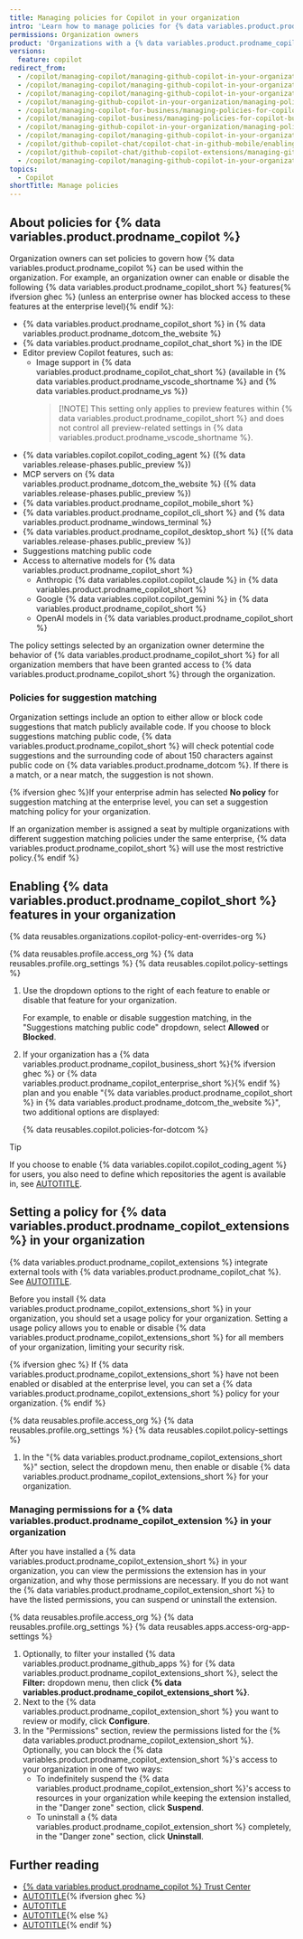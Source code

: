 ```yaml
---
title: Managing policies for Copilot in your organization
intro: 'Learn how to manage policies for {% data variables.product.prodname_copilot %} in your organization.'
permissions: Organization owners
product: 'Organizations with a {% data variables.product.prodname_copilot_for_business %} or {% data variables.product.prodname_copilot_enterprise %} plan'
versions:
  feature: copilot
redirect_from:
  - /copilot/managing-copilot/managing-github-copilot-in-your-organization/setting-policies-for-copilot-in-your-organization/managing-policies-for-copilot-in-your-organization
  - /copilot/managing-copilot/managing-github-copilot-in-your-organization/setting-policies-for-copilot-in-your-organization
  - /copilot/managing-copilot/managing-github-copilot-in-your-organization/managing-github-copilot-features-in-your-organization
  - /copilot/managing-github-copilot-in-your-organization/managing-policies-for-copilot-business-in-your-organization
  - /copilot/managing-copilot-for-business/managing-policies-for-copilot-for-business-in-your-organization
  - /copilot/managing-copilot-business/managing-policies-for-copilot-business-in-your-organization
  - /copilot/managing-github-copilot-in-your-organization/managing-policies-and-features-for-copilot-in-your-organization
  - /copilot/managing-copilot/managing-github-copilot-in-your-organization/managing-policies-and-features-for-copilot-in-your-organization
  - /copilot/github-copilot-chat/copilot-chat-in-github-mobile/enabling-github-copilot-chat-for-github-mobile
  - /copilot/github-copilot-chat/github-copilot-extensions/managing-github-copilot-extensions
  - /copilot/managing-copilot/managing-github-copilot-in-your-organization/managing-github-copilot-features-in-your-organization/managing-policies-for-copilot-in-your-organization
topics:
  - Copilot
shortTitle: Manage policies
---
```


## About policies for {% data variables.product.prodname_copilot %}

Organization owners can set policies to govern how {% data variables.product.prodname_copilot %} can be used within the organization. For example, an organization owner can enable or disable the following {% data variables.product.prodname_copilot_short %} features{% ifversion ghec %} (unless an enterprise owner has blocked access to these features at the enterprise level){% endif %}:

* {% data variables.product.prodname_copilot_short %} in {% data variables.product.prodname_dotcom_the_website %}
* {% data variables.product.prodname_copilot_chat_short %} in the IDE
* Editor preview Copilot features, such as:
  * Image support in {% data variables.product.prodname_copilot_chat_short %} (available in {% data variables.product.prodname_vscode_shortname %} and {% data variables.product.prodname_vs %})
    >[!NOTE] This setting only applies to preview features within {% data variables.product.prodname_copilot_short %} and does not control all preview-related settings in {% data variables.product.prodname_vscode_shortname %}.
* {% data variables.copilot.copilot_coding_agent %} ({% data variables.release-phases.public_preview %})
* MCP servers on {% data variables.product.prodname_dotcom_the_website %} ({% data variables.release-phases.public_preview %})
* {% data variables.product.prodname_copilot_mobile_short %}
* {% data variables.product.prodname_copilot_cli_short %} and {% data variables.product.prodname_windows_terminal %}
* {% data variables.product.prodname_copilot_desktop_short %} ({% data variables.release-phases.public_preview %})
* Suggestions matching public code
* Access to alternative models for {% data variables.product.prodname_copilot_short %}
  * Anthropic {% data variables.copilot.copilot_claude %} in {% data variables.product.prodname_copilot_short %}
  * Google {% data variables.copilot.copilot_gemini %} in {% data variables.product.prodname_copilot_short %}
  * OpenAI models in {% data variables.product.prodname_copilot_short %}

The policy settings selected by an organization owner determine the behavior of {% data variables.product.prodname_copilot_short %} for all organization members that have been granted access to {% data variables.product.prodname_copilot_short %} through the organization.

### Policies for suggestion matching

Organization settings include an option to either allow or block code suggestions that match publicly available code. If you choose to block suggestions matching public code, {% data variables.product.prodname_copilot_short %} will check potential code suggestions and the surrounding code of about 150 characters against public code on {% data variables.product.prodname_dotcom %}. If there is a match, or a near match, the suggestion is not shown.

{% ifversion ghec %}If your enterprise admin has selected **No policy** for suggestion matching at the enterprise level, you can set a suggestion matching policy for your organization.

If an organization member is assigned a seat by multiple organizations with different suggestion matching policies under the same enterprise, {% data variables.product.prodname_copilot_short %} will use the most restrictive policy.{% endif %}

## Enabling {% data variables.product.prodname_copilot_short %} features in your organization

{% data reusables.organizations.copilot-policy-ent-overrides-org %}

{% data reusables.profile.access_org %}
{% data reusables.profile.org_settings %}
{% data reusables.copilot.policy-settings %}
1. Use the dropdown options to the right of each feature to enable or disable that feature for your organization.

   For example, to enable or disable suggestion matching, in the "Suggestions matching public code" dropdown, select **Allowed** or **Blocked**.

1. If your organization has a {% data variables.product.prodname_copilot_business_short %}{% ifversion ghec %} or {% data variables.product.prodname_copilot_enterprise_short %}{% endif %} plan and you enable "{% data variables.product.prodname_copilot_short %} in {% data variables.product.prodname_dotcom_the_website %}", two additional options are displayed:

    {% data reusables.copilot.policies-for-dotcom %}

> [!TIP]
> If you choose to enable {% data variables.copilot.copilot_coding_agent %} for users, you also need to define which repositories the agent is available in, see [AUTOTITLE](/copilot/managing-copilot/managing-github-copilot-in-your-organization/adding-copilot-coding-agent-to-organization).

## Setting a policy for {% data variables.product.prodname_copilot_extensions %} in your organization

{% data variables.product.prodname_copilot_extensions %} integrate external tools with {% data variables.product.prodname_copilot_chat %}. See [AUTOTITLE](/copilot/using-github-copilot/using-extensions-to-integrate-external-tools-with-copilot-chat).

Before you install {% data variables.product.prodname_copilot_extensions_short %} in your organization, you should set a usage policy for your organization. Setting a usage policy allows you to enable or disable {% data variables.product.prodname_copilot_extensions_short %} for all members of your organization, limiting your security risk.

{% ifversion ghec %}
If {% data variables.product.prodname_copilot_extensions_short %} have not been enabled or disabled at the enterprise level, you can set a {% data variables.product.prodname_copilot_extensions_short %} policy for your organization.
{% endif %}

{% data reusables.profile.access_org %}
{% data reusables.profile.org_settings %}
{% data reusables.copilot.policy-settings %}
1. In the "{% data variables.product.prodname_copilot_extensions_short %}" section, select the dropdown menu, then enable or disable {% data variables.product.prodname_copilot_extensions_short %} for your organization.

### Managing permissions for a {% data variables.product.prodname_copilot_extension %} in your organization

After you have installed a {% data variables.product.prodname_copilot_extension_short %} in your organization, you can view the permissions the extension has in your organization, and why those permissions are necessary. If you do not want the {% data variables.product.prodname_copilot_extension_short %} to have the listed permissions, you can suspend or uninstall the extension.

{% data reusables.profile.access_org %}
{% data reusables.profile.org_settings %}
{% data reusables.apps.access-org-app-settings %}
1. Optionally, to filter your installed {% data variables.product.prodname_github_apps %} for {% data variables.product.prodname_copilot_extensions_short %}, select the **Filter:** dropdown menu, then click **{% data variables.product.prodname_copilot_extensions_short %}**.
1. Next to the {% data variables.product.prodname_copilot_extension_short %} you want to review or modify, click **Configure**.
1. In the "Permissions" section, review the permissions listed for the {% data variables.product.prodname_copilot_extension_short %}. Optionally, you can block the {% data variables.product.prodname_copilot_extension_short %}'s access to your organization in one of two ways:
    * To indefinitely suspend the {% data variables.product.prodname_copilot_extension_short %}'s access to resources in your organization while keeping the extension installed, in the "Danger zone" section, click **Suspend**.
    * To uninstall a {% data variables.product.prodname_copilot_extension_short %} completely, in the "Danger zone" section, click **Uninstall**.

## Further reading

* [{% data variables.product.prodname_copilot %} Trust Center](https://copilot.github.trust.page)
* [AUTOTITLE](/copilot/using-github-copilot/finding-public-code-that-matches-github-copilot-suggestions){% ifversion ghec %}
* [AUTOTITLE](/copilot/setting-up-github-copilot/setting-up-github-copilot-for-your-enterprise)
* [AUTOTITLE](/copilot/managing-copilot/managing-copilot-for-your-enterprise/making-copilot-coding-agent-available-to-enterprise){% else %}
* [AUTOTITLE](/copilot/managing-copilot/managing-github-copilot-in-your-organization/adding-copilot-coding-agent-to-organization){% endif %}
